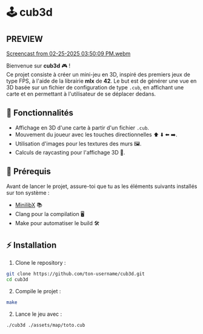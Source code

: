 # 🕹️ cub3d
## PREVIEW
[Screencast from 02-25-2025 03:50:09 PM.webm](https://github.com/user-attachments/assets/8e8ea818-f43a-4152-b0d0-24cfa9f86623)

Bienvenue sur **cub3d** 🎮 !  
Ce projet consiste à créer un mini-jeu en 3D, inspiré des premiers jeux de type FPS, à l'aide de la librairie **mlx** de **42**. Le but est de générer une vue en 3D basée sur un fichier de configuration de type `.cub`, en affichant une carte et en permettant à l'utilisateur de se déplacer dedans.

## 🚀 Fonctionnalités

- Affichage en 3D d'une carte à partir d'un fichier `.cub`.
- Mouvement du joueur avec les touches directionnelles ⬆️ ⬇️ ⬅️ ➡️.
- Utilisation d'images pour les textures des murs 🖼️.
- Calculs de raycasting pour l'affichage 3D 🔫.
  
## 🔧 Prérequis

Avant de lancer le projet, assure-toi que tu as les éléments suivants installés sur ton système :

- [MinilibX](https://github.com/42Paris/minilibx-linux) 📚
- Clang pour la compilation 🖥️
- Make pour automatiser le build 🛠️

## ⚡ Installation

1. Clone le repository :
```bash
git clone https://github.com/ton-username/cub3d.git
cd cub3d
```

2. Compile le projet :
```bash
make
```

2. Lance le jeu avec :
```bash
./cub3d ./assets/map/toto.cub
```
